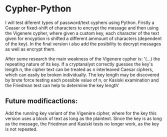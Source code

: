 # Cypher-Python
I will test diferent types of password/text cyphers using Python. Firstly a Ceaser or fixed-shift of characters to encrypt the message and then using the Vigenere cypher, where given a custom key, each character of the text given for encyption is shifted a different ammount of characters (dependent of the key). In the final version i also add the posibility to decrypt messages as well as encrypt them.

After some research the main weakness of the Vigenere cypher is: '(...) the repeating nature of its key. If a cryptanalyst correctly guesses the key's length n, the cipher text can be treated as n interleaved Caesar ciphers, which can easily be broken individually. The key length may be discovered by brute force testing each possible value of n, or Kasiski examination and the Friedman test can help to determine the key length'

## Future modificactions:
Add the running key variant of the Vigenère cipher, where for the key this version uses a block of text as long as the plaintext. Since the key is as long as the message, the Friedman and Kasiski tests no longer work, as the key is not repeated.
